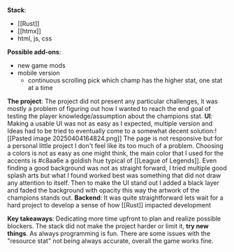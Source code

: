 **Stack**:
- [[Rust]]
- [[htmx]]
- html, js, css

**Possible add-ons**:
- new game mods
- mobile version 
	- continuous scrolling pick which champ has the higher stat, one stat at a time 

**The project**: 
	The project did not present any particular challenges, it was mostly a problem of figuring out how I wanted to reach the end goal of testing the player knowledge/assumption about the champions stat. 
	**UI**: 
	Making a usable UI was not as easy as I expected, multiple version and Ideas had to be tried to eventually come to a somewhat decent solution:![[Pasted image 20250404164824.png]]
	The page is not responsive but for a personal little project I don't feel like its too much of a problem. Choosing a colors is not as easy as one might think, the main color that I used for the accents is #c8aa6e a goldish hue typical of [[League of Legends]]. Even finding a good background was not as straight forward, I tried multiple good splash arts but what I found worked best was something that did not draw any attention to itself. Then to make the UI stand out I added a black layer and faded the background with opacity this way the artwork of the champions stands out. 
	**Backend**:
	It was quite straightforward lets wait for a hard project to develop a sense of how [[Rust]] impacted development 

**Key takeaways**: 
	Dedicating more time upfront to plan and realize possible blockers.
	The stack did not make the project harder or limit it, **try new things**.
	As always programming is fun.
	There are some issues with the "resource stat" not being always accurate, overall the game works fine. 